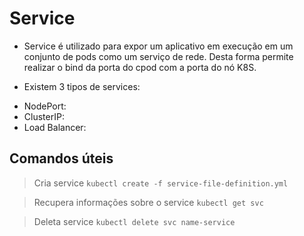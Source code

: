 # Service
* Service é utilizado para expor um aplicativo em execução em um conjunto de pods como um serviço de rede. Desta forma permite realizar o bind da porta do cpod com a porta do nó K8S.

* Existem 3 tipos de services:
- NodePort:
- ClusterIP:
- Load Balancer:

## Comandos úteis
 
 > Cria service
> `kubectl create -f service-file-definition.yml`

 > Recupera informações sobre o service
 > `kubectl get svc`

> Deleta service
> `kubectl delete svc name-service`

